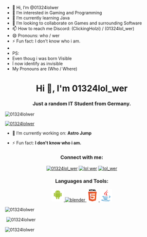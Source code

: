 - 👋 Hi, I’m @01324lolwer
- 👀 I’m interested in Gaming and Programming
- 🌱 I’m currently learning Java
- 💞️ I’m looking to collaborate on Games and surrounding Software
- 📫 How to reach me Discord: (ClickingHolzi) / (01324lol_wer) 
- 😄 Pronouns: who / wer 
- ⚡ Fun fact: I don't know who i am.
- 
- PS:
- Even thoug i was born Visible
- Í now identify as invisible
- My Pronouns are (Who / Where)



<h1 align="center">Hi 👋, I'm 01324lol_wer</h1>
<h3 align="center">Just a random IT Student from Germany.</h3>

<p align="left"> <img src="https://komarev.com/ghpvc/?username=01324lolwer&label=Profile%20views&color=0e75b6&style=flat" alt="01324lolwer" /> </p>

<p align="left"> <a href="https://github.com/ryo-ma/github-profile-trophy"><img src="https://github-profile-trophy.vercel.app/?username=01324lolwer" alt="01324lolwer" /></a> </p>

- 🔭 I’m currently working on: **Astro Jump**

- ⚡ Fun fact: **I don't know who i am.**

<h3 align="center">Connect with me:</h3>
<p align="center">
<a href="https://instagram.com/01324lol_wer" target="blank"><img align="center" src="https://raw.githubusercontent.com/rahuldkjain/github-profile-readme-generator/master/src/images/icons/Social/instagram.svg" alt="01324lol_wer" height="30" width="40" /></a>
<a href="https://www.youtube.com/c/lol wer" target="blank"><img align="center" src="https://raw.githubusercontent.com/rahuldkjain/github-profile-readme-generator/master/src/images/icons/Social/youtube.svg" alt="lol wer" height="30" width="40" /></a>
<a href="https://www.leetcode.com/lol_wer" target="blank"><img align="center" src="https://raw.githubusercontent.com/rahuldkjain/github-profile-readme-generator/master/src/images/icons/Social/leet-code.svg" alt="lol_wer" height="30" width="40" /></a>
</p>

<h3 align="center">Languages and Tools:</h3>
<p align="center"> <a href="https://developer.android.com" target="_blank" rel="noreferrer"> <img src="https://raw.githubusercontent.com/devicons/devicon/master/icons/android/android-original-wordmark.svg" alt="android" width="40" height="40"/> </a> <a href="https://www.blender.org/" target="_blank" rel="noreferrer"> <img src="https://download.blender.org/branding/community/blender_community_badge_white.svg" alt="blender" width="40" height="40"/> </a> <a href="https://www.w3.org/html/" target="_blank" rel="noreferrer"> <img src="https://raw.githubusercontent.com/devicons/devicon/master/icons/html5/html5-original-wordmark.svg" alt="html5" width="40" height="40"/> </a> <a href="https://www.java.com" target="_blank" rel="noreferrer"> <img src="https://raw.githubusercontent.com/devicons/devicon/master/icons/java/java-original.svg" alt="java" width="40" height="40"/> </a> </p>

<p><img align="center" src="https://github-readme-stats.vercel.app/api/top-langs?username=01324lolwer&show_icons=true&locale=en&layout=compact" alt="01324lolwer" /></p>

<p>&nbsp;<img align="center" src="https://github-readme-stats.vercel.app/api?username=01324lolwer&show_icons=true&locale=en" alt="01324lolwer" /></p>

<p><img align="center" src="https://github-readme-streak-stats.herokuapp.com/?user=01324lolwer&" alt="01324lolwer" /></p>
<!---
01324lolwer/01324lolwer is a ✨ special ✨ repository because its `README.md` (this file) appears on your GitHub profile.
You can click the Preview link to take a look at your changes.
--->
